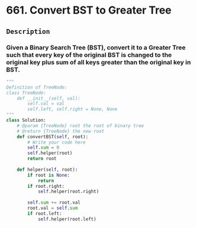 # 661. Convert BST to Greater Tree
## `Description`
### Given a Binary Search Tree (BST), convert it to a Greater Tree such that every key of the original BST is changed to the original key plus sum of all keys greater than the original key in BST.
```python
"""
Definition of TreeNode:
class TreeNode:
    def __init__(self, val):
        self.val = val
        self.left, self.right = None, None
"""
class Solution:
    # @param {TreeNode} root the root of binary tree
    # @return {TreeNode} the new root
    def convertBST(self, root):
        # Write your code here
        self.sum = 0
        self.helper(root)
        return root
        
    def helper(self, root):
        if root is None:
            return 
        if root.right:
            self.helper(root.right)
        
        self.sum += root.val
        root.val = self.sum
        if root.left:
            self.helper(root.left)
```
